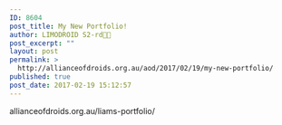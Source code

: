 ```yaml
---
ID: 8604
post_title: My New Portfolio!
author: LIMODROID S2-rd🔭🔬
post_excerpt: ""
layout: post
permalink: >
  http://allianceofdroids.org.au/aod/2017/02/19/my-new-portfolio/
published: true
post_date: 2017-02-19 15:12:57
---
```

allianceofdroids.org.au/liams-portfolio/